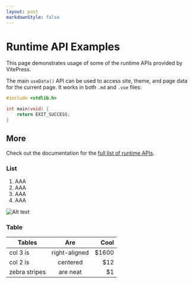 ```yaml
---
layout: post
markdownStyle: false
---
```


# Runtime API Examples

This page demonstrates usage of some of the runtime APIs provided by VitePress.

The main `useData()` API can be used to access site, theme, and page data for the current page. It works in both `.md` and `.vue` files:

```c
#include <stdlib.h>

int main(void) {
    return EXIT_SUCCESS;
}
```

## More

Check out the documentation for the [full list of runtime APIs](https://vitepress.dev/reference/runtime-api#usedata).

### List

1. AAA
2. AAA
3. AAA
4. AAA

![Alt text](/landscape-placeholder-svgrepo-com.svg "Image Title")

### Table

| Tables        |      Are      |  Cool |
| ------------- | :-----------: | ----: |
| col 3 is      | right-aligned | $1600 |
| col 2 is      |   centered    |   $12 |
| zebra stripes |   are neat    |    $1 |
